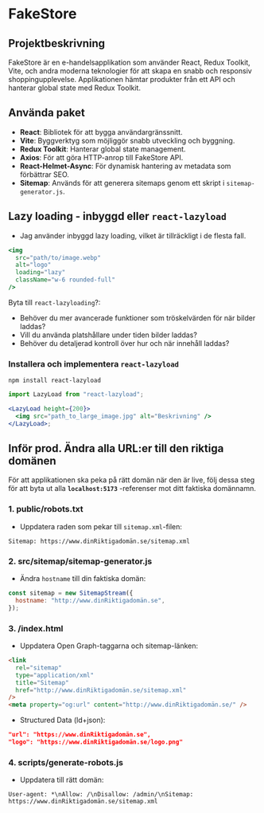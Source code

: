 # FakeStore

## Projektbeskrivning

FakeStore är en e-handelsapplikation som använder React, Redux Toolkit, Vite, och andra moderna teknologier för att skapa en snabb och responsiv shoppingupplevelse. Applikationen hämtar produkter från ett API och hanterar global state med Redux Toolkit.

## Använda paket

- **React**: Bibliotek för att bygga användargränssnitt.
- **Vite**: Byggverktyg som möjliggör snabb utveckling och byggning.
- **Redux Toolkit**: Hanterar global state management.
- **Axios**: För att göra HTTP-anrop till FakeStore API.
- **React-Helmet-Async**: För dynamisk hantering av metadata som förbättrar SEO.
- **Sitemap**: Används för att generera sitemaps genom ett skript i `sitemap-generator.js`.

## Lazy loading - inbyggd eller `react-lazyload`

- Jag använder inbyggd lazy loading, vilket är tillräckligt i de flesta fall.

```jsx
<img
  src="path/to/image.webp"
  alt="logo"
  loading="lazy"
  className="w-6 rounded-full"
/>
```

Byta till `react-lazyloading`?:

- Behöver du mer avancerade funktioner som tröskelvärden för när bilder laddas?
- Vill du använda platshållare under tiden bilder laddas?
- Behöver du detaljerad kontroll över hur och när innehåll laddas?

### Installera och implementera `react-lazyload`

`npm install react-lazyload`

```jsx
import LazyLoad from "react-lazyload";

<LazyLoad height={200}>
  <img src="path_to_large_image.jpg" alt="Beskrivning" />
</LazyLoad>;
```

## Inför prod. Ändra alla URL:er till den riktiga domänen

För att applikationen ska peka på rätt domän när den är live,
följ dessa steg för att byta ut alla **`localhost:5173`** -referenser mot ditt faktiska domännamn.

### 1. public/robots.txt

- Uppdatera raden som pekar till `sitemap.xml`-filen:

`Sitemap: https://www.dinRiktigadomän.se/sitemap.xml`

### 2. src/sitemap/sitemap-generator.js

- Ändra `hostname` till din faktiska domän:

```js
const sitemap = new SitemapStream({
  hostname: "http://www.dinRiktigadomän.se",
});
```

### 3. /index.html

- Uppdatera Open Graph-taggarna och sitemap-länken:

```html
<link
  rel="sitemap"
  type="application/xml"
  title="Sitemap"
  href="http://www.dinRiktigadomän.se/sitemap.xml"
/>
<meta property="og:url" content="http://www.dinRiktigadomän.se/" />
```

- Structured Data (ld+json):

```json
"url": "https://www.dinRiktigadomän.se",
"logo": "https://www.dinRiktigadomän.se/logo.png"
```

### 4. scripts/generate-robots.js

- Uppdatera till rätt domän:

`User-agent: *\nAllow: /\nDisallow: /admin/\nSitemap: https://www.dinRiktigadomän.se/sitemap.xml`
